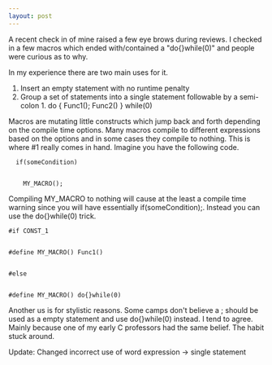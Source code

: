 ```yaml
---
layout: post
---
```

A recent check in of mine raised a few eye brows during reviews.  I checked in
a few macros which ended with/contained a "do{}while(0)" and people were
curious as to why.

In my experience there are two main uses for it.

  1. Insert an empty statement with no runtime penalty 
  2. Group a set of statements into a single statement followable by a semi-colon
    1. do { Func1(); Func2() } while(0) 

Macros are mutating little constructs which jump back and forth depending on
the compile time options.  Many macros compile to different expressions based
on the options and in some cases they compile to nothing.  This is where #1
really comes in hand.  Imagine you have the following code.

    
    
      if(someCondition)


        MY_MACRO();

Compiling MY_MACRO to nothing will cause at the least a compile time warning
since you will have essentially if(someCondition);. Instead you can use the
do{}while(0) trick.

    
    
    #if CONST_1


    #define MY_MACRO() Func1()


    #else


    #define MY_MACRO() do{}while(0)

Another us is for stylistic reasons.  Some camps don't believe a ; should be
used as a empty statement and use do{}while(0) instead.  I tend to agree.
Mainly because one of my early C professors had the same belief.  The habit
stuck around.  

Update: Changed incorrect use of word expression -> single statement

